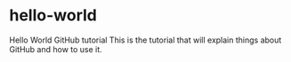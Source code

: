 # hello-world
Hello World GitHub tutorial
This is the tutorial that will explain things about GitHub and how to use it.
